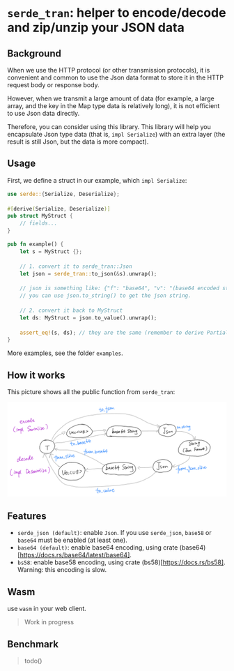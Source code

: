 
# `serde_tran`: helper to encode/decode and zip/unzip your JSON data

## Background
When we use the HTTP protocol (or other transmission protocols),
it is convenient and common to use the Json data format to store
it in the HTTP request body or response body.

However, when we transmit a large amount of data (for example,
a large array, and the key in the Map type data is relatively
long), it is not efficient to use Json data directly.

Therefore, you can consider using this library. This library will
help you encapsulate Json type data (that is, `impl Serialize`)
with an extra layer (the result is still Json, but the data is more compact).

## Usage

First, we define a struct in our example, which `impl Serialize`:

```rust
use serde::{Serialize, Deserialize};

#[derive(Serialize, Deserialize)]
pub struct MyStruct {
    // fields...    
}
```

```rust
pub fn example() {
    let s = MyStruct {};
    
    // 1. convert it to serde_tran::Json
    let json = serde_tran::to_json(&s).unwrap();
    
    // json is something like: {"f": "base64", "v": "(base64 encoded string)"}
    // you can use json.to_string() to get the json string.
    
    // 2. convert it back to MyStruct
    let ds: MyStruct = json.to_value().unwrap();
    
    assert_eq!(s, ds); // they are the same (remember to derive PartialEq to use macro assert_eq!)
}
```

More examples, see the folder `examples`.

## How it works

This picture shows all the public function from `serde_tran`:

![](./structure.jpeg)
 
## Features

+ `serde_json (default)`: enable `Json`. If you use `serde_json`, `base58` or `base64` must be enabled (at least one).
+ `base64 (default)`: enable base64 encoding, using crate (base64)[https://docs.rs/base64/latest/base64].
+ `bs58`: enable base58 encoding, using crate (bs58)[https://docs.rs/bs58]. Warning: this encoding is slow.

## Wasm
use `wasm` in your web client.

> Work in progress

## Benchmark
> todo()
